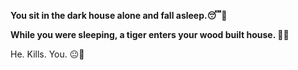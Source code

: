 **You sit in the dark house alone and fall asleep.😴🛌**

**While you were sleeping, a tiger enters your wood built house. 🐅🐯**

He. Kills. You. 😐🥩

